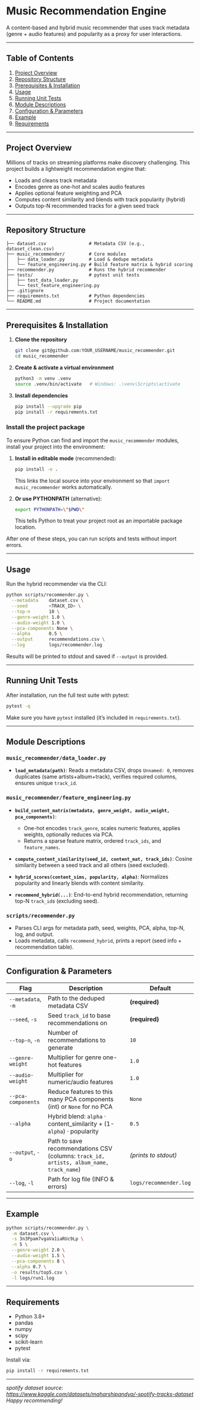 # Music Recommendation Engine

A content-based and hybrid music recommender that uses track metadata (genre + audio features) and popularity as a proxy for user interactions.

---

## Table of Contents

1. [Project Overview](#project-overview)
2. [Repository Structure](#repository-structure)
3. [Prerequisites & Installation](#prerequisites--installation)
4. [Usage](#usage)
5. [Running Unit Tests](#running-unit-tests)
6. [Module Descriptions](#module-descriptions)
7. [Configuration & Parameters](#configuration--parameters)
8. [Example](#example)
9. [Requirements](#requirements)

---

## Project Overview

Millions of tracks on streaming platforms make discovery challenging.
This project builds a lightweight recommendation engine that:

* Loads and cleans track metadata
* Encodes genre as one-hot and scales audio features
* Applies optional feature weighting and PCA
* Computes content similarity and blends with track popularity (hybrid)
* Outputs top-N recommended tracks for a given seed track

---

## Repository Structure

```text
├── dataset.csv                # Metadata CSV (e.g., dataset_clean.csv)
├── music_recommender/         # Core modules
│   ├── data_loader.py         # Load & dedupe metadata
│   └── feature_engineering.py # Build feature matrix & hybrid scoring
├── recommender.py             # Runs the hybrid recommender
├── tests/                     # pytest unit tests
│   ├── test_data_loader.py
│   └── test_feature_engineering.py
├── .gitignore
├── requirements.txt           # Python dependencies
└── README.md                  # Project documentation
```

---

## Prerequisites & Installation

1. **Clone the repository**

   ```bash
   git clone git@github.com:YOUR_USERNAME/music_recommender.git
   cd music_recommender
   ```
2. **Create & activate a virtual environment**

   ```bash
   python3 -m venv .venv
   source .venv/bin/activate   # Windows: .\venv\Scripts\activate
   ```
3. **Install dependencies**

   ```bash
   pip install --upgrade pip
   pip install -r requirements.txt
   ```

### Install the project package

To ensure Python can find and import the `music_recommender` modules, install your project into the environment:

1. **Install in editable mode** (recommended):

   ```bash
   pip install -e .
   ```

   This links the local source into your environment so that `import music_recommender` works automatically.

2. **Or use PYTHONPATH** (alternative):

   ```bash
   export PYTHONPATH=\"$PWD\"
   ```

   This tells Python to treat your project root as an importable package location.

After one of these steps, you can run scripts and tests without import errors.

---

## Usage

Run the hybrid recommender via the CLI:

```bash
python scripts/recommender.py \
  --metadata    dataset.csv \
  --seed        <TRACK_ID> \
  --top-n       10 \
  --genre-weight 1.0 \
  --audio-weight 1.0 \
  --pca-components None \
  --alpha       0.5 \
  --output      recommendations.csv \
  --log         logs/recommender.log
```

Results will be printed to stdout and saved if `--output` is provided.

---

## Running Unit Tests

After installation, run the full test suite with pytest:

```bash
pytest -q
```

Make sure you have `pytest` installed (it’s included in `requirements.txt`).

---

## Module Descriptions

### `music_recommender/data_loader.py`

* **`load_metadata(path)`**: Reads a metadata CSV, drops `Unnamed: 0`, removes duplicates (same artists+album+track), verifies required columns, ensures unique `track_id`.

### `music_recommender/feature_engineering.py`

* **`build_content_matrix(metadata, genre_weight, audio_weight, pca_components)`**:

  * One-hot encodes `track_genre`, scales numeric features, applies weights, optionally reduces via PCA.
  * Returns a sparse feature matrix, ordered `track_ids`, and `feature_names`.
* **`compute_content_similarity(seed_id, content_mat, track_ids)`**: Cosine similarity between a seed track and all others (seed excluded).
* **`hybrid_scores(content_sims, popularity, alpha)`**: Normalizes popularity and linearly blends with content similarity.
* **`recommend_hybrid(...)`**: End-to-end hybrid recommendation, returning top-N `track_id`s (excluding seed).

### `scripts/recommender.py`

* Parses CLI args for metadata path, seed, weights, PCA, alpha, top-N, log, and output.
* Loads metadata, calls `recommend_hybrid`, prints a report (seed info + recommendation table).

---

## Configuration & Parameters

| Flag               | Description                                                                             | Default                |
| ------------------ | --------------------------------------------------------------------------------------- | ---------------------- |
| `--metadata`, `-m` | Path to the deduped metadata CSV                                                        | **(required)**         |
| `--seed`, `-s`     | Seed `track_id` to base recommendations on                                              | **(required)**         |
| `--top-n`, `-n`    | Number of recommendations to generate                                                   | `10`                   |
| `--genre-weight`   | Multiplier for genre one-hot features                                                   | `1.0`                  |
| `--audio-weight`   | Multiplier for numeric/audio features                                                   | `1.0`                  |
| `--pca-components` | Reduce features to this many PCA components (int) or `None` for no PCA                  | `None`                 |
| `--alpha`          | Hybrid blend: `alpha` · content\_similarity + (1-`alpha`) · popularity                  | `0.5`                  |
| `--output`, `-o`   | Path to save recommendations CSV (columns: `track_id, artists, album_name, track_name`) | *(prints to stdout)*   |
| `--log`, `-l`      | Path for log file (INFO & errors)                                                       | `logs/recommender.log` |

---

## Example

```bash
python scripts/recommender.py \
  -m dataset.csv \
  -s 3n3Ppam7vgaVa1iaRUc9Lp \
  -n 5 \
  --genre-weight 2.0 \
  --audio-weight 1.5 \
  --pca-components 8 \
  --alpha 0.7 \
  -o results/top5.csv \
  -l logs/run1.log
```

---

## Requirements

* Python 3.8+
* pandas
* numpy
* scipy
* scikit-learn
* pytest

Install via:

```bash
pip install -r requirements.txt
```

---
*spotify dataset source: https://www.kaggle.com/datasets/maharshipandya/-spotify-tracks-dataset*
*Happy recommending!*
